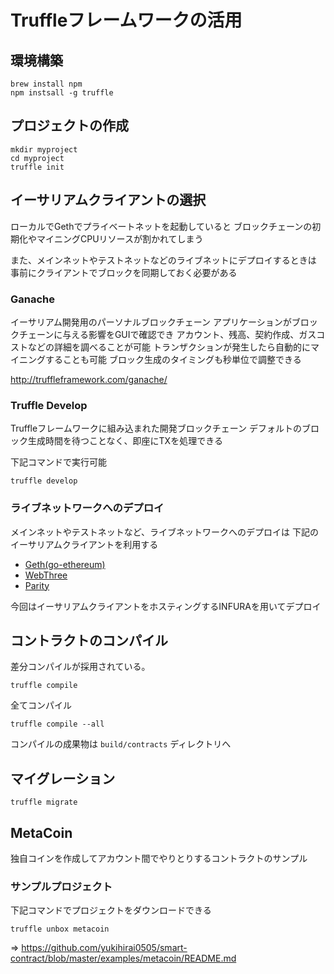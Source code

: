 # Truffleフレームワークの活用

## 環境構築

```
brew install npm
npm instsall -g truffle
```

## プロジェクトの作成


```
mkdir myproject
cd myproject
truffle init
```

## イーサリアムクライアントの選択

ローカルでGethでプライベートネットを起動していると
ブロックチェーンの初期化やマイニングCPUリソースが割かれてしまう

また、メインネットやテストネットなどのライブネットにデプロイするときは
事前にクライアントでブロックを同期しておく必要がある

### Ganache

イーサリアム開発用のパーソナルブロックチェーン
アプリケーションがブロックチェーンに与える影響をGUIで確認でき
アカウント、残高、契約作成、ガスコストなどの詳細を調べることが可能
トランザクションが発生したら自動的にマイニングすることも可能
ブロック生成のタイミングも秒単位で調整できる

http://truffleframework.com/ganache/

### Truffle Develop

Truffleフレームワークに組み込まれた開発ブロックチェーン
デフォルトのブロック生成時間を待つことなく、即座にTXを処理できる

下記コマンドで実行可能

```
truffle develop
```

### ライブネットワークへのデプロイ

メインネットやテストネットなど、ライブネットワークへのデプロイは
下記のイーサリアムクライアントを利用する

- [Geth(go-ethereum)](https://github.com/ethereum/go-ethereum)
- [WebThree](https://github.com/ethereum/cpp-ethereum)
- [Parity](https://github.com/paritytech/parity)

今回はイーサリアムクライアントをホスティングするINFURAを用いてデプロイ

## コントラクトのコンパイル

差分コンパイルが採用されている。

```
truffle compile
```

全てコンパイル

```
truffle compile --all
```

コンパイルの成果物は `build/contracts` ディレクトリへ


## マイグレーション

```
truffle migrate
```

## MetaCoin

独自コインを作成してアカウント間でやりとりするコントラクトのサンプル

### サンプルプロジェクト

下記コマンドでプロジェクトをダウンロードできる

```
truffle unbox metacoin
```

=> https://github.com/yukihirai0505/smart-contract/blob/master/examples/metacoin/README.md
